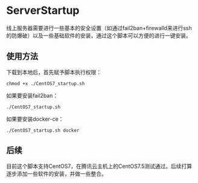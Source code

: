 # ServerStartup
线上服务器需要进行一些基本的安全设置（如通过fail2ban+firewalld来进行ssh的防爆破）以及一些基础软件的安装，通过这个脚本可以方便的进行一键安装。

## 使用方法
下载到本地后，首先赋予脚本执行权限：
```shell
chmod +x ./CentOS7_startup.sh
```
如果要安装fail2ban：
```shell
./CentOS7_startup.sh
```
如果要安装docker-ce：
```shell
./CentOS7_startup.sh docker
```

## 后续
目前这个脚本支持CentOS7，在腾讯云主机上的CentOS7.5测试通过。后续打算逐步添加一些软件的安装，并做一些整合。
